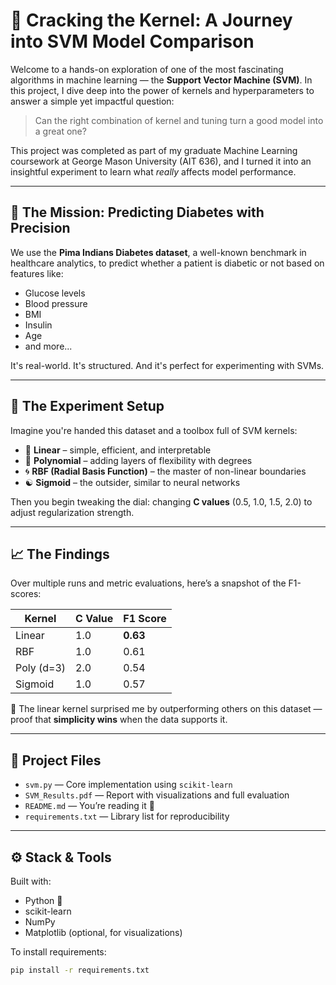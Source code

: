# 🧠 Cracking the Kernel: A Journey into SVM Model Comparison

Welcome to a hands-on exploration of one of the most fascinating algorithms in machine learning — the **Support Vector Machine (SVM)**. In this project, I dive deep into the power of kernels and hyperparameters to answer a simple yet impactful question:

> Can the right combination of kernel and tuning turn a good model into a great one?

This project was completed as part of my graduate Machine Learning coursework at George Mason University (AIT 636), and I turned it into an insightful experiment to learn what *really* affects model performance.

---

## 🧪 The Mission: Predicting Diabetes with Precision

We use the **Pima Indians Diabetes dataset**, a well-known benchmark in healthcare analytics, to predict whether a patient is diabetic or not based on features like:
- Glucose levels
- Blood pressure
- BMI
- Insulin
- Age
- and more...

It's real-world. It's structured. And it's perfect for experimenting with SVMs.

---

## 🧩 The Experiment Setup

Imagine you're handed this dataset and a toolbox full of SVM kernels:
- 🧮 **Linear** – simple, efficient, and interpretable  
- 🔁 **Polynomial** – adding layers of flexibility with degrees  
- 🌀 **RBF (Radial Basis Function)** – the master of non-linear boundaries  
- ☯️ **Sigmoid** – the outsider, similar to neural networks

Then you begin tweaking the dial: changing **C values** (0.5, 1.0, 1.5, 2.0) to adjust regularization strength.

---

## 📈 The Findings

Over multiple runs and metric evaluations, here’s a snapshot of the F1-scores:

| Kernel    | C Value | F1 Score |
|-----------|---------|----------|
| Linear    | 1.0     | **0.63**  |
| RBF       | 1.0     | 0.61     |
| Poly (d=3)| 2.0     | 0.54     |
| Sigmoid   | 1.0     | 0.57     |

🔎 The linear kernel surprised me by outperforming others on this dataset — proof that **simplicity wins** when the data supports it.

---

## 📂 Project Files

- `svm.py` — Core implementation using `scikit-learn`
- `SVM_Results.pdf` — Report with visualizations and full evaluation
- `README.md` — You’re reading it 🙂
- `requirements.txt` — Library list for reproducibility

---

## ⚙️ Stack & Tools

Built with:
- Python 🐍
- scikit-learn
- NumPy
- Matplotlib (optional, for visualizations)

To install requirements:
```bash
pip install -r requirements.txt

